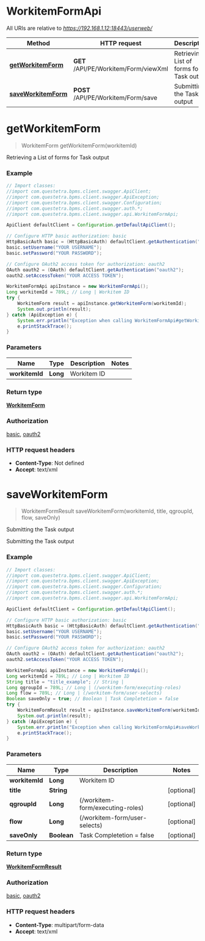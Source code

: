 # WorkitemFormApi

All URIs are relative to *https://192.168.1.12:18443/userweb/*

Method | HTTP request | Description
------------- | ------------- | -------------
[**getWorkitemForm**](WorkitemFormApi.md#getWorkitemForm) | **GET** /API/PE/Workitem/Form/viewXml | Retrieving a List of forms for Task output
[**saveWorkitemForm**](WorkitemFormApi.md#saveWorkitemForm) | **POST** /API/PE/Workitem/Form/save | Submitting the Task output


<a name="getWorkitemForm"></a>
# **getWorkitemForm**
> WorkitemForm getWorkitemForm(workitemId)

Retrieving a List of forms for Task output

### Example
```java
// Import classes:
//import com.questetra.bpms.client.swagger.ApiClient;
//import com.questetra.bpms.client.swagger.ApiException;
//import com.questetra.bpms.client.swagger.Configuration;
//import com.questetra.bpms.client.swagger.auth.*;
//import com.questetra.bpms.client.swagger.api.WorkitemFormApi;

ApiClient defaultClient = Configuration.getDefaultApiClient();

// Configure HTTP basic authorization: basic
HttpBasicAuth basic = (HttpBasicAuth) defaultClient.getAuthentication("basic");
basic.setUsername("YOUR USERNAME");
basic.setPassword("YOUR PASSWORD");

// Configure OAuth2 access token for authorization: oauth2
OAuth oauth2 = (OAuth) defaultClient.getAuthentication("oauth2");
oauth2.setAccessToken("YOUR ACCESS TOKEN");

WorkitemFormApi apiInstance = new WorkitemFormApi();
Long workitemId = 789L; // Long | Workitem ID
try {
    WorkitemForm result = apiInstance.getWorkitemForm(workitemId);
    System.out.println(result);
} catch (ApiException e) {
    System.err.println("Exception when calling WorkitemFormApi#getWorkitemForm");
    e.printStackTrace();
}
```

### Parameters

Name | Type | Description  | Notes
------------- | ------------- | ------------- | -------------
 **workitemId** | **Long**| Workitem ID |

### Return type

[**WorkitemForm**](WorkitemForm.md)

### Authorization

[basic](../README.md#basic), [oauth2](../README.md#oauth2)

### HTTP request headers

 - **Content-Type**: Not defined
 - **Accept**: text/xml

<a name="saveWorkitemForm"></a>
# **saveWorkitemForm**
> WorkitemFormResult saveWorkitemForm(workitemId, title, qgroupId, flow, saveOnly)

Submitting the Task output

Submitting the Task output

### Example
```java
// Import classes:
//import com.questetra.bpms.client.swagger.ApiClient;
//import com.questetra.bpms.client.swagger.ApiException;
//import com.questetra.bpms.client.swagger.Configuration;
//import com.questetra.bpms.client.swagger.auth.*;
//import com.questetra.bpms.client.swagger.api.WorkitemFormApi;

ApiClient defaultClient = Configuration.getDefaultApiClient();

// Configure HTTP basic authorization: basic
HttpBasicAuth basic = (HttpBasicAuth) defaultClient.getAuthentication("basic");
basic.setUsername("YOUR USERNAME");
basic.setPassword("YOUR PASSWORD");

// Configure OAuth2 access token for authorization: oauth2
OAuth oauth2 = (OAuth) defaultClient.getAuthentication("oauth2");
oauth2.setAccessToken("YOUR ACCESS TOKEN");

WorkitemFormApi apiInstance = new WorkitemFormApi();
Long workitemId = 789L; // Long | Workitem ID
String title = "title_example"; // String | 
Long qgroupId = 789L; // Long | (/workitem-form/executing-roles)
Long flow = 789L; // Long | (/workitem-form/user-selects)
Boolean saveOnly = true; // Boolean | Task Completetion = false
try {
    WorkitemFormResult result = apiInstance.saveWorkitemForm(workitemId, title, qgroupId, flow, saveOnly);
    System.out.println(result);
} catch (ApiException e) {
    System.err.println("Exception when calling WorkitemFormApi#saveWorkitemForm");
    e.printStackTrace();
}
```

### Parameters

Name | Type | Description  | Notes
------------- | ------------- | ------------- | -------------
 **workitemId** | **Long**| Workitem ID |
 **title** | **String**|  | [optional]
 **qgroupId** | **Long**| (/workitem-form/executing-roles) | [optional]
 **flow** | **Long**| (/workitem-form/user-selects) | [optional]
 **saveOnly** | **Boolean**| Task Completetion &#x3D; false | [optional]

### Return type

[**WorkitemFormResult**](WorkitemFormResult.md)

### Authorization

[basic](../README.md#basic), [oauth2](../README.md#oauth2)

### HTTP request headers

 - **Content-Type**: multipart/form-data
 - **Accept**: text/xml

